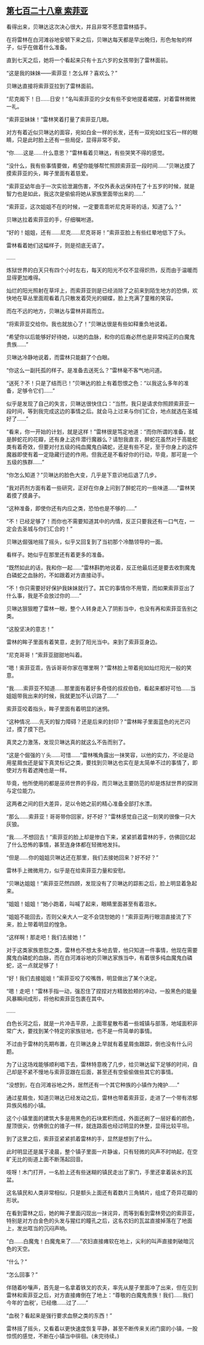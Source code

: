 ## [第七百二十八章 索菲亚](https://www.xxbiquge.com/11_11222/8997238.html)


  看得出来，贝琳达这次决心很大，并且非常不愿意雷林插手。

  在将雷林在白河滩谷地安顿下来之后，贝琳达每天都是早出晚归，形色匆匆的样子，似乎在做着什么准备。

  直到七天之后，她将一个看起来只有十五六岁的女孩带到了雷林面前。

  “这是我的妹妹——索菲亚！怎么样？喜欢么？”

  贝琳达直接将索菲亚拉到了雷林面前。

  “尼克阁下！日……日安！”名叫索菲亚的少女有些不安地提着裙摆，对着雷林微微一礼。

  “索菲亚妹妹！”雷林笑着打量了索菲亚几眼。

  对方有着近似贝琳达的面容，宛如白金一样的长发，还有一双宛如红宝石一样的眼睛，只是此时脸上还有一些局促，显得非常不安。

  “你……这是……什么意思？”雷林看着贝琳达，有些哭笑不得的感觉。

  “没什么，我有些事情要做，希望你能够帮忙照顾索菲亚一段时间……”贝琳达摸了摸索菲亚的头，眸子里面有着慈爱。

  “索菲亚幼年由于一次实验泄漏伤害，不仅外表永远保持在了十五岁的时候，就是智力也是如此，我这次是偷偷将她从家族里面带出来的……”

  “索菲亚，这次姐姐不在的时候，一定要乖乖听尼克哥哥的话，知道了么？”

  贝琳达拉着索菲亚的手，仔细嘱咐道。

  “好的！姐姐，还有……尼克……尼克哥哥！”索菲亚脸上有些红晕地低下了头。

  雷林看着她们这幅样子，则是彻底无语了。

  ……

  炼狱世界的白天只有四个小时左右，每天的阳光不仅不显得炽热，反而由于温暖而显得更加难得。

  灿烂的阳光照射在草坪上，而索菲亚则是已经消除了之前来到陌生地方的恐惧，欢快地在草丛里面观看着几只散发着荧光的蝴蝶，脸上充满了童稚的笑容。

  而在不远的地方，贝琳达与雷林并肩而立。

  “将索菲亚交给你。我也就放心了！”贝琳达很是有些如释重负地说着。

  “希望你以后能够好好待她，以她的血脉，和你的后裔必然也是非常纯正的白魔鬼贵族……”

  贝琳达冷静地说着，而雷林只能翻了个白眼。

  “你这么一副托孤的样子。是准备去送死么？”雷林毫不客气地问道。

  “送死？不！只是了结而已！”贝琳达的脸上有着怨恨之色：“以我这么多年的准备，足够令它们……”

  似乎是发现了自己的失言，贝琳达很快住口：“当然，我只是请求你照顾索菲亚一段时间，等到我完成这边的事情之后。就会马上过来与你们汇合，地点就选在圣城好了……”

  “看来，你一开始的计划，就是这样！”雷林很是笃定地道：“而你所谓的准备，就是醉蛇花的花瓣，还有身上这件潜行魔器么？请恕我直言，醉蛇花虽然对于高能蛇类有着奇效，但要对付五级的纯血魔鬼白磷蛇，还是有些不足，至于你身上的这件魔器即使有着一定隐藏行迹的作用。但我还是不看好你的行动，毕竟，那可是一个五级的族群……”

  “你怎么知道？”贝琳达的脸色大变，几乎是下意识地后退了几步。

  “我对药剂方面有着一些研究，正好在你身上问到了醉蛇花的一些味道……”雷林笑着摸了摸鼻子。

  “这种准备，即使你还有内应之类，恐怕也是不够的……”

  “不！已经足够了！而你也不需要知道其中的内情，反正只要我还有一口气在，一定会去圣城与你们汇合的！”

  贝琳达倔强地摇了摇头，似乎又回复到了当初那个冷酷领导的一面。

  看样子。她似乎在那里还有着更多的准备。

  “既然如此的话，我和你一起……”雷林斟酌地说着，反正他最后还是要去收割魔鬼白磷蛇之血脉的，不如跟着对方直接动手。

  “不！你只需要好好保护我妹妹就行了。其它的事情你不用管，而如果索菲亚出了什么事，我是不会放过你的……”

  贝琳达狠狠瞪了雷林一眼，整个人转身走入了阴影当中，也没有再和索菲亚告别之类。

  “这股坚决的意志！”

  雷林的眸子里面有着笑意，走到了阳光当中。来到了索菲亚身边。

  “尼克哥哥！”索菲亚甜甜地叫着。

  “嗯！索菲亚乖，告诉哥哥你家在哪里啊？”雷林脸上带着宛如灿烂阳光一般的笑意。

  “我……索菲亚不知道……那里面有着好多奇怪的叔叔伯伯，看起来都好可怕……当姐姐带我出来的时候，我就更加不认识路了……”

  索菲亚咬着指头，眸子里面有着明显的迷惘。

  “这种情况……先天的智力障碍？还是后来的封印？”雷林眸子里面蓝色的光芒闪过，摸了摸下巴。

  真灵之力激荡，发现贝琳达真的就这么不告而别了。

  “这是个倔强的丫头……可惜……”雷林嘴角露出一抹笑容，以他的实力，不论是动用星屑虫还是留下真灵标记之类，要找到贝琳达也实在是太简单不过的事情了，即使对方有着遮掩也是一样。

  毕竟，他所使用的都是巫师世界的手段，而贝琳达主要防范的却是炼狱世界的探测与定位能力。

  这两者之间的巨大差异，足以令她之前的精心准备全部打水漂。

  “那么……索菲亚！哥哥带你回家，好不好？”雷林感觉自己这一刻笑的很像一只大灰狼。

  “我……不想回去！”索菲亚的脸上却是惨白下来，紧紧抓着雷林的手，仿佛回忆起了什么恐怖的事情，甚至连身体都在轻微地发抖。

  “但是……你的姐姐贝琳达还在那里，我们去接她回来？好不好？”

  雷林手上微微用力，似乎是在给索菲亚力量和安慰。

  “贝琳达姐姐！”索菲亚茫然四顾，发现没有了贝琳达的踪影之后，脸上明显着急起来。

  “姐姐！姐姐！”她小跑着，叫喊了起来，眼睛里面甚至有着泪水。

  “姐姐不能回去，否则父亲大人一定不会饶恕她的！”索菲亚两行眼泪直接流了下来，脸上带着明显的惶急。

  “这样啊！那走吧！我们去接她！”

  对于这类家族恩怨之类，雷林也不想太多地去管，他只知道一件事情，他现在需要魔鬼白磷蛇的血脉，而在白河滩谷地的贝琳达家族当中，有着很多纯血魔鬼白磷蛇，这一点就足够了！

  “好！我们去接姐姐！”索菲亚咬了咬嘴唇，明显做出了某个决定。

  “嗯！走吧！”雷林手指一动，强忍住了捏捏对方精致脸颊的冲动，一股黑色的能量风暴瞬间成形，将他和索菲亚包裹在其中。

  ……

  白色长河之后，就是一片冲击平原，上面零星散布着一些城镇与部落，地域面积非常广大，要找到某个特定的家族驻地，也不是一件简单的事情。

  不过由于雷林的先期布置，在贝琳达身上早就有着星屑虫跟踪，倒也没有什么问题。

  为了让这场戏能够顺利唱下去，雷林特意晚了几步，给贝琳达留下足够的时间，自己却是不紧不慢地与索菲亚跟在后面，甚至还有空偷偷做些其它的事情。

  “没想到，在白河滩谷地之外，居然还有一个其它种族的小镇作为掩护……”

  通过星屑虫，知道贝琳达已经发动之后，雷林也带着索菲亚，走进了一个带有浓郁异族风格的小镇。

  这个小镇里面的建筑大多是用黑色的石块累积而成，外面还刷了一层好看的颜色，屋顶很尖，仿佛倒立的锥子一样，就连路面也经过明显的休整，显得比较平坦。

  到了这里之后，索菲亚紧紧抓着雷林的手，显然是想到了什么。

  此时明显还是属于凌晨，整个镇子里面一片静谧，只有轻微的风声不时响起，在空旷无比的街道上面不断荡起回音。

  吱呀！木门打开，一名脸上还有些迷糊的镇民走出了家门，手里还拿着装水的瓦盆。

  这名镇民和人类非常相似，只是额头上面还有着数片三角鳞片，组成了奇异花瓣的形状。

  在看到雷林之后，她的眸子里面闪现出一抹诧异，而等到看到雷林旁边的索菲亚，特别是对方白金色的头发与猩红的瞳孔之后，这名农妇的瓦盆直接掉落在了地面上，发出哐当的沉闷声响。

  “白……白魔鬼！白魔鬼来了……”农妇直接瘫软在地上，尖利的叫声直接刺破暗沉色的天空。

  “什么？”

  “怎么回事？”

  伴随着吵嚷声，首先是一名拿着铁叉的农夫，率先从屋子里面冲了出来，但在见到雷林和索菲亚之后，对方直接瘫倒在了地上：“尊敬的白魔鬼贵族！我们……我们今年的‘血税’，已经缴……过了……”

  “血税？看起来是强行要求血祭之类的东西！”

  雷林摇了摇头，又看着以更快速度恢复平静，甚至不断传来关闭门窗的小镇，一股惊慌的感觉，不断在小镇当中徘徊。(未完待续。)
